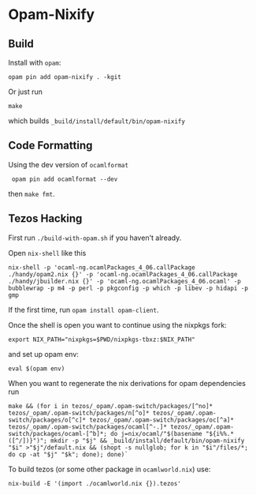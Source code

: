 Opam-Nixify
===========


Build
-----

Install with `opam`:

    opam pin add opam-nixify . -kgit

Or just run

    make

which builds `_build/install/default/bin/opam-nixify`

Code Formatting
---------------

Using the dev version of `ocamlformat`

     opam pin add ocamlformat --dev

then `make fmt`.


Tezos Hacking
-------------

First run `./build-with-opam.sh` if you haven't already.

Open `nix-shell` like this

```
nix-shell -p 'ocaml-ng.ocamlPackages_4_06.callPackage ./handy/opam2.nix {}' -p 'ocaml-ng.ocamlPackages_4_06.callPackage ./handy/jbuilder.nix {}' -p 'ocaml-ng.ocamlPackages_4_06.ocaml' -p bubblewrap -p m4 -p perl -p pkgconfig -p which -p libev -p hidapi -p gmp
```

If the first time, run `opam install opam-client`.

Once the shell is open you want to continue using the nixpkgs fork:

```
export NIX_PATH="nixpkgs=$PWD/nixpkgs-tbxz:$NIX_PATH"
```

and set up opam env:

```
eval $(opam env)
```

When you want to regenerate the nix derivations for opam dependencies run

```
make && (for i in tezos/_opam/.opam-switch/packages/[^no]* tezos/_opam/.opam-switch/packages/n[^o]* tezos/_opam/.opam-switch/packages/o[^c]* tezos/_opam/.opam-switch/packages/oc[^a]* tezos/_opam/.opam-switch/packages/ocaml[^-.]* tezos/_opam/.opam-switch/packages/ocaml-[^b]*; do j=nix/ocaml/"$(basename "${i%%.*([^/])}")"; mkdir -p "$j" && _build/install/default/bin/opam-nixify "$i" >"$j"/default.nix && (shopt -s nullglob; for k in "$i"/files/*; do cp -at "$j" "$k"; done); done)`
```


To build tezos (or some other package in `ocamlworld.nix`) use:

```
nix-build -E '(import ./ocamlworld.nix {}).tezos'
```
